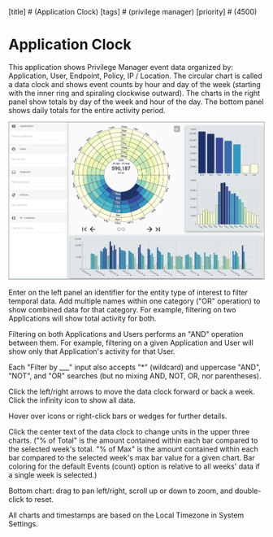 [title] # (Application Clock)
[tags] # (privilege manager)
[priority] # (4500)
# Application Clock

This application shows Privilege Manager event data organized by: Application, User, Endpoint, Policy, IP / Location. The circular chart is called a data clock and shows event counts by hour and day of the week (starting with the inner ring and spiraling clockwise outward). The charts in the right panel show totals by day of the week and hour of the day. The bottom panel shows daily totals for the entire activity period.

![app clock](images/app-clock.png "Application Clock Overview")

Enter on the left panel an identifier for the entity type of interest to filter temporal data. Add multiple names within one category ("OR" operation) to show combined data for that category. For example, filtering on two Applications will show total activity for both.

Filtering on both Applications and Users performs an "AND" operation between them. For example, filtering on a given Application and User will show only that Application's activity for that User.

Each "Filter by ___" input also accepts "*" (wildcard) and uppercase "AND", "NOT", and "OR" searches (but no mixing AND, NOT, OR, nor parentheses).

Click the left/right arrows to move the data clock forward or back a week. Click the infinity icon to show all data.

Hover over icons or right-click bars or wedges for further details.

Click the center text of the data clock to change units in the upper three charts. ("% of Total" is the amount contained within each bar compared to the selected week's total. "% of Max" is the amount contained within each bar compared to the selected week's max bar value for a given chart. Bar coloring for the default Events (count) option is relative to all weeks' data if a single week is selected.)

Bottom chart: drag to pan left/right, scroll up or down to zoom, and double-click to reset.

All charts and timestamps are based on the Local Timezone in System Settings.